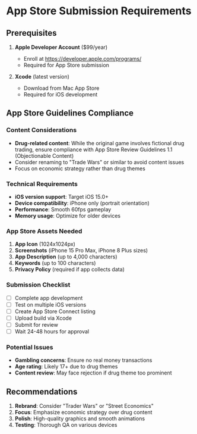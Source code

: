 # App Store Submission Requirements

## Prerequisites
1. **Apple Developer Account** ($99/year)
   - Enroll at https://developer.apple.com/programs/
   - Required for App Store submission

2. **Xcode** (latest version)
   - Download from Mac App Store
   - Required for iOS development

## App Store Guidelines Compliance

### Content Considerations
- **Drug-related content**: While the original game involves fictional drug trading, ensure compliance with App Store Review Guidelines 1.1 (Objectionable Content)
- Consider renaming to "Trade Wars" or similar to avoid content issues
- Focus on economic strategy rather than drug themes

### Technical Requirements
- **iOS version support**: Target iOS 15.0+
- **Device compatibility**: iPhone only (portrait orientation)
- **Performance**: Smooth 60fps gameplay
- **Memory usage**: Optimize for older devices

### App Store Assets Needed
1. **App Icon** (1024x1024px)
2. **Screenshots** (iPhone 15 Pro Max, iPhone 8 Plus sizes)
3. **App Description** (up to 4,000 characters)
4. **Keywords** (up to 100 characters)
5. **Privacy Policy** (required if app collects data)

### Submission Checklist
- [ ] Complete app development
- [ ] Test on multiple iOS versions
- [ ] Create App Store Connect listing
- [ ] Upload build via Xcode
- [ ] Submit for review
- [ ] Wait 24-48 hours for approval

### Potential Issues
- **Gambling concerns**: Ensure no real money transactions
- **Age rating**: Likely 17+ due to drug themes
- **Content review**: May face rejection if drug theme too prominent

## Recommendations
1. **Rebrand**: Consider "Trader Wars" or "Street Economics"
2. **Focus**: Emphasize economic strategy over drug content
3. **Polish**: High-quality graphics and smooth animations
4. **Testing**: Thorough QA on various devices